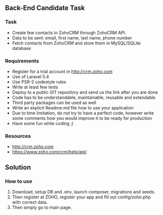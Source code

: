 ## Back-End Candidate Task

### Task
* Create few contacts in ZohoCRM through ZohoCRM API.
 * Data to be sent: email, first name, last name, phone number
* Fetch contacts from ZohoCRM and store them in MySQL/SQLite database

### Requirements
* Register for a trial account in http://crm.zoho.com
* Use of Laravel 5.4
* Use PSR-2 codestyle rules
* Write at least few tests
* Deploy to a public GIT repository and send us the link after you are done
* Code has to be understandable, maintainable, reusable and extendable
* Third party packages can be used as well
* Write an explicit Readme.md file how to use your application
* Due to time limitation, do not try to have a perfect code, however write some comments how you would improve it to be ready for production
* Have some fun while coding ;)

### Resources
* http://crm.zoho.com
* https://www.zoho.com/crm/help/api/

## Solution

### How to use
1. Download, setup DB and .env, launch composer, migrations and seeds.
2. Then register at ZOHO, register your app and fill out config/zoho.php with correct data.
3. Then simply go to main page.
